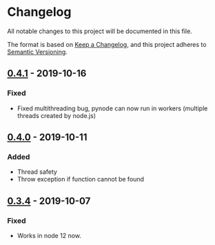 # Changelog
All notable changes to this project will be documented in this file.

The format is based on [Keep a Changelog](https://keepachangelog.com/en/1.0.0/),
and this project adheres to [Semantic Versioning](https://semver.org/spec/v2.0.0.html).

## [0.4.1] - 2019-10-16
### Fixed
* Fixed multithreading bug, pynode can now run in workers (multiple threads created by node.js)

## [0.4.0] - 2019-10-11
### Added
* Thread safety
* Throw exception if function cannot be found

## [0.3.4] - 2019-10-07
### Fixed
* Works in node 12 now.

[0.4.1]: https://github.com/fridgerator/PyNode/compare/v0.4.0...v0.4.1
[0.4.0]: https://github.com/fridgerator/PyNode/compare/v0.3.4...v0.4.0
[0.3.4]: https://github.com/fridgerator/PyNode/compare/v0.3.3...v0.3.4

